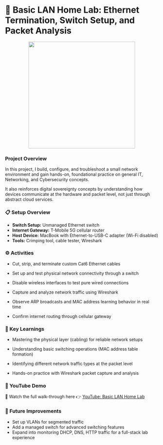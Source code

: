 # 🔧 Basic LAN Home Lab: Ethernet Termination, Switch Setup, and Packet Analysis

<p align="center">
  <img width="350" height="auto" src="https://github.com/user-attachments/assets/f8f66a71-db2c-477d-abc8-072c07c25f1b" />
</p>

### Project Overview

In this project, I build, configure, and troubleshoot a small network environment and gain hands-on, foundational practice on general IT, Networking, and Cybersecurity concepts.

It also reinforces digital sovereignty concepts by understanding how devices communicate at the hardware and packet level, not just through abstract cloud services.

### 📋 Setup Overview

- **Switch Setup:** Unmanaged Ethernet switch
- **Internet Gateway:** T-Mobile 5G cellular router
- **Host Device:** MacBook with Ethernet-to-USB-C adapter (Wi-Fi disabled)
- **Tools:** Crimping tool, cable tester, Wireshark

### ⚙️ Activities

- Cut, strip, and terminate custom Cat6 Ethernet cables

- Set up and test physical network connectivity through a switch

- Disable wireless interfaces to test pure wired connections

- Capture and analyze network traffic using Wireshark

- Observe ARP broadcasts and MAC address learning behavior in real time

- Confirm internet routing through cellular gateway

### 🧠 Key Learnings

- Mastering the physical layer (cabling) for reliable network setups
- Understanding basic switching operations (MAC address table formation)
- Identifying different network traffic types at the packet level

- Hands-on practice with Wireshark packet capture and analysis

### 🎥 YouTube Demo

🔗 Watch the full walk-through here 👉 [YouTube: Basic LAN Home Lab](https://youtu.be/aEdsEaAMREc)

<!--
### 🖼️ Screenshots

 Cable Termination	Wireshark ARP Capture	Switch Setup
(optional: add 1-3 nice screenshots showing critical moments)
-->

### 🚀 Future Improvements

- Set up VLANs for segmented traffic
- Add a managed switch for advanced switching features
- Expand into monitoring DHCP, DNS, HTTP traffic for a full-stack lab experience
